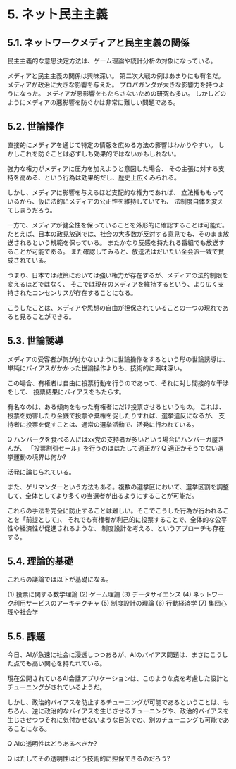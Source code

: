 # 5. ネット民主主義

## 5.1. ネットワークメディアと民主主義の関係

民主主義的な意思決定方法は、ゲーム理論や統計分析の対象になっている。

メディアと民主主義の関係は興味深い。
第二次大戦の例はあまりにも有名だ。
メディアが政治に大きな影響を与えた。
プロパガンダが大きな影響力を持つようになった。
メディアが悪影響をもたらさないための研究も多い。
しかしどのようにメディアの悪影響を防ぐかは非常に難しい問題である。

## 5.2. 世論操作

直接的にメディアを通じて特定の情報を広める方法の影響はわかりやすい。
しかしこれを防ぐことは必ずしも効果的ではないかもしれない。

強力な権力がメディアに圧力を加えようと意図した場合、
その主張に対する支持を高める、という行為は効果的だし、歴史上広くみられる。

しかし、メディアに影響を与えるほど支配的な権力であれば、
立法権ももっているから、仮に法的にメディアの公正性を維持していても、
法制度自体を変えてしまうだろう。

一方で、メディアが健全性を保っていることを外形的に確認することは可能だ。
たとえば、日本の政見放送では、社会の大多数が反対する意見でも、そのまま放送されるという規範を保っている。
またかなり反感を持たれる番組でも放送することが可能である。
また確認してみると、放送法はだいたい全会派一致で賛成されている。

つまり、日本では政策においては強い権力が存在するが、メディアの法的制限を変えるほどではなく、
そこでは現在のメディアを維持するという、より広く支持されたコンセンサスが存在することになる。

こうしたことは、メディアや思想の自由が担保されていることの一つの現れであると見ることができる。

## 5.3. 世論誘導

メディアの受容者が気が付かないように世論操作をするという形の世論誘導は、
単純にバイアスがかかった世論操作よりも、技術的に興味深い。

この場合、有権者は自由に投票行動を行うのであって、それに対し間接的な干渉をして、
投票結果にバイアスをもたらす。

有名なのは、ある傾向をもった有権者にだけ投票させるというもの。
これは、投票を妨害したり金銭で投票や棄権を促したりすれば、選挙違反になるが、
支持者に投票を促すことは、通常の選挙活動で、活発に行われている。

Q ハンバーグを食べる人にはxx党の支持者が多いという場合にハンバーガ屋さんが、
「投票割引セール」を行うのははたして適正か?
Q 適正かそうでない選挙運動の境界は何か?

活発に論じられている。

また、ゲリマンダーという方法もある。複数の選挙区において、選挙区割を調整して、全体としてより多くの当選者が出るようにすることが可能だ。

これらの手法を完全に防止することは難しい。そこでこうした行為が行われることを「前提として」、
それでも有権者が利己的に投票することで、全体的な公平性や経済性が促進されるような、
制度設計を考える、というアプローチも存在する。

## 5.4. 理論的基礎

これらの議論では以下が基礎になる。

(1) 投票に関する数学理論
(2) ゲーム理論
(3) データサイエンス
(4) ネットワーク利用サービスのアーキテクチャ
(5) 制度設計の理論
(6) 行動経済学
(7) 集団心理や社会学

## 5.5. 課題

今日、AIが急速に社会に浸透しつつあるが、AIのバイアス問題は、まさにこうした点でも高い関心を持たれている。

現在公開されているAI会話アプリケーションは、このような点を考慮した設計とチューニングがされているようだ。

しかし、政治的バイアスを防止するチューニングが可能であるということは、もちろん、逆に政治的なバイアスを生じさせるチューニングや、政治的バイアスを生じさせつつそれに気付かせないような目的での、別のチューニングも可能であることになる。


Q AIの透明性はどうあるべきか?

Q はたしてその透明性はどう技術的に担保できるのだろう?